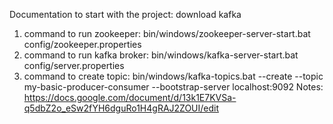 Documentation to start with the project:
download kafka
1. command to run zookeeper: bin/windows/zookeeper-server-start.bat config/zookeeper.properties
2. command to run kafka broker: bin/windows/kafka-server-start.bat config/server.properties
3. command to create topic: bin/windows/kafka-topics.bat --create --topic my-basic-producer-consumer --bootstrap-server localhost:9092
   Notes: https://docs.google.com/document/d/13k1E7KVSa-q5dbZ2o_eSw2fYH6dguRo1H4gRAJ2ZOUI/edit 
